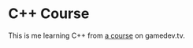 # C++ Course

This is me learning C++ from [a course](https://www.gamedev.tv/courses/1216775) on gamedev.tv.

